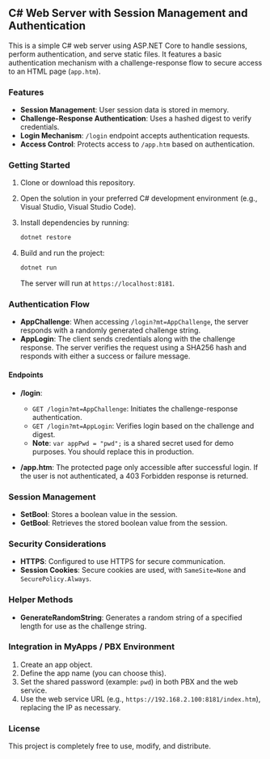 ## C# Web Server with Session Management and Authentication

This is a simple C# web server using ASP.NET Core to handle sessions, perform authentication, and serve static files. It features a basic authentication mechanism with a challenge-response flow to secure access to an HTML page (`app.htm`).

### Features

* **Session Management**: User session data is stored in memory.
* **Challenge-Response Authentication**: Uses a hashed digest to verify credentials.
* **Login Mechanism**: `/login` endpoint accepts authentication requests.
* **Access Control**: Protects access to `/app.htm` based on authentication.

### Getting Started

1. Clone or download this repository.
2. Open the solution in your preferred C# development environment (e.g., Visual Studio, Visual Studio Code).
3. Install dependencies by running:

   ```bash
   dotnet restore
   ```
4. Build and run the project:

   ```bash
   dotnet run
   ```

   The server will run at `https://localhost:8181`.

### Authentication Flow

* **AppChallenge**: When accessing `/login?mt=AppChallenge`, the server responds with a randomly generated challenge string.
* **AppLogin**: The client sends credentials along with the challenge response. The server verifies the request using a SHA256 hash and responds with either a success or failure message.

#### Endpoints

* **/login**:

  * `GET /login?mt=AppChallenge`: Initiates the challenge-response authentication.
  * `GET /login?mt=AppLogin`: Verifies login based on the challenge and digest.
  * **Note**: `var appPwd = "pwd";` is a shared secret used for demo purposes. You should replace this in production.

* **/app.htm**: The protected page only accessible after successful login. If the user is not authenticated, a 403 Forbidden response is returned.

### Session Management

* **SetBool**: Stores a boolean value in the session.
* **GetBool**: Retrieves the stored boolean value from the session.

### Security Considerations

* **HTTPS**: Configured to use HTTPS for secure communication.
* **Session Cookies**: Secure cookies are used, with `SameSite=None` and `SecurePolicy.Always`.

### Helper Methods

* **GenerateRandomString**: Generates a random string of a specified length for use as the challenge string.

### Integration in MyApps / PBX Environment

1. Create an app object.
2. Define the app name (you can choose this).
3. Set the shared password (example: `pwd`) in both PBX and the web service.
4. Use the web service URL (e.g., `https://192.168.2.100:8181/index.htm`), replacing the IP as necessary.

### License

This project is completely free to use, modify, and distribute.
